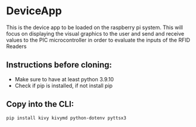 # DeviceApp
This is the device app to be loaded on the raspberry pi system. This will focus on displaying the visual graphics to the user and send and receive values to the PIC microcontroller in order to evaluate the inputs of the RFID Readers

## Instructions before cloning:
* Make sure to have at least python 3.9.10
* Check if pip is installed, if not install pip
## Copy into the CLI:
``` pip install kivy kivymd python-dotenv pyttsx3 ```